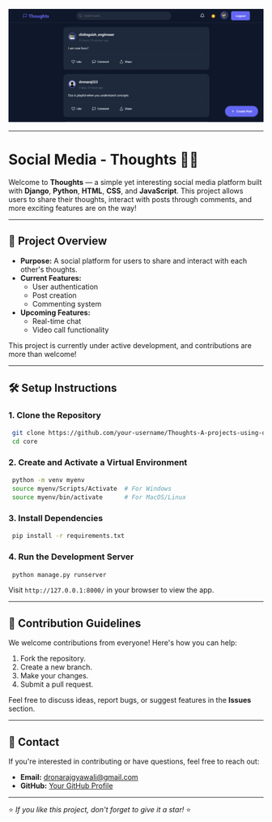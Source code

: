 
![alt text](image.png)

---

# Social Media - Thoughts 📱💬

Welcome to **Thoughts** — a simple yet interesting social media platform built with **Django**, **Python**, **HTML**, **CSS**, and **JavaScript**. This project allows users to share their thoughts, interact with posts through comments, and more exciting features are on the way!

---

## 🚀 Project Overview
- **Purpose:** A social platform for users to share and interact with each other's thoughts.
- **Current Features:**
  - User authentication
  - Post creation
  - Commenting system
- **Upcoming Features:**
  - Real-time chat
  - Video call functionality

This project is currently under active development, and contributions are more than welcome!

---

## 🛠️ Setup Instructions

### 1. Clone the Repository
```bash
 git clone https://github.com/your-username/Thoughts-A-projects-using-django..git
 cd core
```

### 2. Create and Activate a Virtual Environment
```bash
 python -m venv myenv
 source myenv/Scripts/Activate  # For Windows
 source myenv/bin/activate      # For MacOS/Linux
```

### 3. Install Dependencies
```bash
 pip install -r requirements.txt
```

### 4. Run the Development Server
```bash
 python manage.py runserver
```

Visit `http://127.0.0.1:8000/` in your browser to view the app.

---

## 🤝 Contribution Guidelines
We welcome contributions from everyone! Here's how you can help:
1. Fork the repository.
2. Create a new branch.
3. Make your changes.
4. Submit a pull request.

Feel free to discuss ideas, report bugs, or suggest features in the **Issues** section.

---

## 📧 Contact
If you're interested in contributing or have questions, feel free to reach out:
- **Email:** dronarajgyawali@gmail.com
- **GitHub:** [Your GitHub Profile](https://github.com/drona-gyawali)

---

⭐ *If you like this project, don't forget to give it a star!* ⭐

